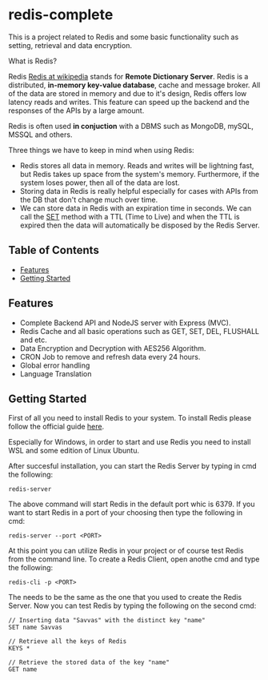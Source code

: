 # redis-complete
This is a project related to Redis and some basic functionality such as setting, retrieval and data encryption.

What is Redis?

Redis [Redis at wikipedia](https://en.wikipedia.org/wiki/Redis) stands for **Remote Dictionary Server**. Redis is a distributed, **in-memory key-value database**, cache and message broker. All of the data are stored in memory and due to it's design, Redis offers low latency reads and writes. This feature can speed up the backend and the responses of the APIs by a large amount.

Redis is often used **in conjuction** with a DBMS such as MongoDB, mySQL, MSSQL and others.

Three things we have to keep in mind when using Redis:
- Redis stores all data in memory. Reads and writes will be lightning fast, but Redis takes up space from the system's memory. Furthermore, if the system loses power, then all of the data are lost.
- Storing data in Redis is really helpful especially for cases with APIs from the DB that don't change much over time.
- We can store data in Redis with an expiration time in seconds. We can call the [SET](https://redis.io/docs/latest/commands/set/) method with a TTL (Time to Live) and when the TTL is expired then the data will automatically be disposed by the Redis Server.

## Table of Contents

- [Features](#features)
- [Getting Started](#getting-started)

## Features

- Complete Backend API and NodeJS server with Express (MVC).
- Redis Cache and all basic operations such as GET, SET, DEL, FLUSHALL and etc.
- Data Encryption and Decryption with AES256 Algorithm.
- CRON Job to remove and refresh data every 24 hours.
- Global error handling
- Language Translation

## Getting Started
First of all you need to install Redis to your system. To install Redis please follow the official guide [here](https://redis.io/docs/latest/operate/oss_and_stack/install/install-redis/).

Especially for Windows, in order to start and use Redis you need to install WSL and some edition of Linux Ubuntu.

After succesful installation, you can start the Redis Server by typing in cmd the following:
```
redis-server
```
The above command will start Redis in the default port whic is 6379. If you want to start Redis in a port of your choosing then type the following in cmd:
```
redis-server --port <PORT>
```
At this point you can utilize Redis in your project or of course test Redis from the command line. To create a Redis Client, open anothe cmd and type the following:
```
redis-cli -p <PORT>
```
The <PORT> needs to be the same as the one that you used to create the Redis Server. Now you can test Redis by typing the following on the second cmd:
```
// Inserting data "Savvas" with the distinct key "name"
SET name Savvas

// Retrieve all the keys of Redis
KEYS *

// Retrieve the stored data of the key "name"
GET name
```
